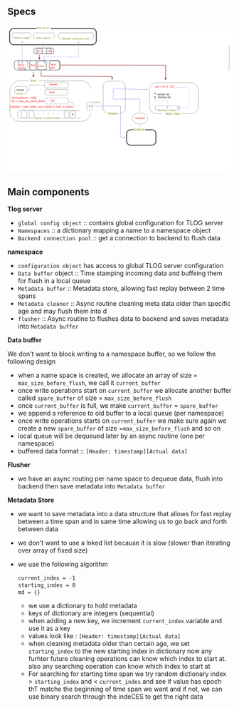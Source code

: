 ## Specs

![specs.png](docs/assets/specs.png)

## Main components

**Tlog server**

- `global config object` :: contains global configuration for TLOG server
- `Namespaces` :: a dictionary mapping a name to a namespace object
- `Backend connection pool` :: get a connection to backend to flush data

**namespace**
- `configuration object` has access to global TLOG server configuration
- `Data buffer` object :: Time stamping incoming data and buffeing them for flush in a local queue
- `Metadata buffer` :: Metadata store, allowing fast replay between 2 time spans
- `Metadata cleaner` :: Async routine cleaning meta data older than specific age and may flush them into d
- `flusher` :: Async routine to flushes data to backend and saves metadata into `Metadata buffer`


**Data buffer**

We don't want to block writing to a namespace buffer, so we follow the following design

- when a name space is created, we  allocate an array of size = `max_size_before_flush`, we call it `current_buffer`
- once write operations start on `current_buffer` we allocate another buffer called `spare_buffer` of size =  `max_size_before_flush`
- once `current_buffer` is full, we make `current_buffer` = `spare_buffer`
- we append a reference to old buffer to a local queue (per namespace)
- once write operations starts on `current_buffer` we make sure again we create a new `spare_buffer` of size =`max_size_before_flush` and so on
- local queue will be dequeued later by an async routine (one per namespace)
- buffered data format :: `[Header: timestamp][Actual data]`

**Flusher**
- we have an async routing per name space to dequeue data, flush into backend then save metadata into `Metadata buffer`

**Metadata Store**

- we want to save metadata into a data structure that allows for fast replay between a time span
and in same time allowing us to go back and forth between data
- we don't want to use a lnked list because it is slow (slower than iterating over array of fixed size)
- we use the following algorithm
    ```
    current_index = -1
    starting_index = 0
    md = {}
    ```

    - we use a dictionary to hold metadata
    - keys of dictionary are integers (sequential)
    - when adding a new key, we increment `current_index` variable and use it as a key
    - values look like : `[Header: timestamp][Actual data]`
    - when cleaning metadata older than certain age, we set `starting_index` to the new starting index in dictionary
now any furhter future cleaning operations can know which index to start at. also any searching operation can know which index
to start at
    - For searching for starting time span we try random dictionary index > `starting_index` and < `current_index` and see if value has epoch thT matche the beginning of time span we want
and if not, we can use binary search through the indeCES to get the right data


